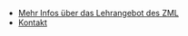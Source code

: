 - [Mehr Infos über das Lehrangebot des ZML](https://www.zml.kit.edu/medienkompetenz-im-lehramt.php)
- [Kontakt](contact-instructor.md)
